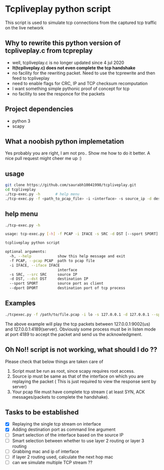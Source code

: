 # Tcpliveplay python script
This script is used to simulate tcp connections from the captured tcp traffic on the live network


## Why to rewrite this python version of tcpliveplay.c from tcpreplay
- well, tcpliveplay.c is no longer updated since 4 jul 2020
- **It(tcpliveplay.c) does not even complete the tcp handshake**
- no facility for the rewriting packet. Need to use the tcprewrite and then feed to tcpliveplay
- need to enable flags for CRC, IP and TCP checksum recomputation
- I want something simple pythonic proof of concept for tcp
- no facility to see the responce for the packets

## Project dependencies
- python 3
- scapy


## What a noobish python implemetation
Yes probably you are right, I am not pro.. Show me how to do it better. A nice pull request might cheer me up :)

## usage
```bash
git clone https://github.com/saurabh10041998/tcpliveplay.git
cd tcpliveplay
./tcp-exec.py -h       # help menu
./tcp-exec.py -f <path_to_pcap_file> -i <interface> -s source_ip -d destination_ip --sport=<source_port> --dport=<destination_port>
```

## help menu
```bash
./tcp-exec.py -h

usage: tcp-exec.py [-h] -f PCAP -i IFACE -s SRC -d DST [--sport SPORT] --dport DPORT

tcpliveplay python script

optional arguments:
  -h, --help            show this help message and exit
  -f PCAP, --pcap PCAP  path to pcap file
  -i IFACE, --iface IFACE
                        interface
  -s SRC, --src SRC     source IP
  -d DST, --dst DST     destination IP
  --sport SPORT         source port as client
  --dport DPORT         destination port of tcp process
```

## Examples
```bash
./tcpexec.py -f /path/to/file.pcap -i lo -s 127.0.0.1 -d 127.0.0.1 --sport=9002 --dport=4189
```

The above example will play the tcp packets between 127.0.0.1:9002(us) and 127.0.0.1:4189(server). Obviously some process must be in listen mode at port 4189 to accept the packet and send us the acknowledgment.

## Oh No!! script is not working, what should I do ??
Please check that below things are taken care of
1. Script must be run as root, since scapy requires root access.
2. Source ip must be same as that of the interface on which you are replaying the packet ( This is just required to view the response sent by server)
3. Your pcap file must have complete tcp stream ( at least SYN, ACK messages/packets to complete the handshake).

## Tasks to be established

- [x] Replaying the single tcp stream on interface
- [x] Adding destination port as command line argument 
- [ ] Smart selection of the interface based on the source IP
- [ ] Smart selection between whether to use layer 2 routing or layer 3 routing
- [ ] Grabbing mac and ip of interface 
- [ ] if layer 2 routing used, calculate the next hop mac
- [ ] can we simulate multiple TCP stream ??
